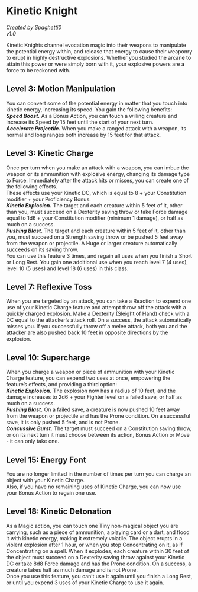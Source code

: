 # Kinetic Knight
[*Created by Spaghetti0*](https://bio.site/spaghetti0)  
*v1.0*  

Kinetic Knights channel evocation magic into their weapons to manipulate the potential energy within, and release that energy to cause their weaponry to erupt in highly destructive explosions. Whether you studied the arcane to attain this power or were simply born with it, your explosive powers are a force to be reckoned with.

## Level 3: Motion Manipulation
You can convert some of the potential energy in matter that you touch into kinetic energy, increasing its speed. You gain the following benefits:  
***Speed Boost.*** As a Bonus Action, you can touch a willing creature and increase its Speed by 15 feet until the start of your next turn.  
***Accelerate Projectile.*** When you make a ranged attack with a weapon, its normal and long ranges both increase by 15 feet for that attack.

## Level 3: Kinetic Charge
Once per turn when you make an attack with a weapon, you can imbue the weapon or its ammunition with explosive energy, changing its damage type to Force. Immediately after the attack hits or misses, you can create one of the following effects.  
These effects use your Kinetic DC, which is equal to 8 + your Constitution modifier + your Proficiency Bonus.  
***Kinetic Explosion.*** The target and each creature within 5 feet of it, other than you, must succeed on a Dexterity saving throw or take Force damage equal to 1d6 + your Constitution modifier (minimum 1 damage), or half as much on a success.  
***Pushing Blast.*** The target and each creature within 5 feet of it, other than you, must succeed on a Strength saving throw or be pushed 5 feet away from the weapon or projectile. A Huge or larger creature automatically succeeds on its saving throw.  
You can use this feature 3 times, and regain all uses when you finish a Short or Long Rest. You gain one additional use when you reach level 7 (4 uses), level 10 (5 uses) and level 18 (6 uses) in this class.

## Level 7: Reflexive Toss
When you are targeted by an attack, you can take a Reaction to expend one use of your Kinetic Charge feature and attempt throw off the attack with a quickly charged explosion. Make a Dexterity (Sleight of Hand) check with a DC equal to the attacker’s attack roll. On a success, the attack automatically misses you. If you successfully throw off a melee attack, both you and the attacker are also pushed back 10 feet in opposite directions by the explosion.

## Level 10: Supercharge
When you charge a weapon or piece of ammunition with your Kinetic Charge feature, you can expend two uses at once, empowering the feature’s effects, and providing a third option:  
***Kinetic Explosion.*** The explosion now has a radius of 10 feet, and the damage increases to 2d6 + your Fighter level on a failed save, or half as much on a success.  
***Pushing Blast.*** On a failed save, a creature is now pushed 10 feet away from the weapon or projectile and has the Prone condition. On a successful save, it is only pushed 5 feet, and is not Prone.  
***Concussive Burst.*** The target must succeed on a Constitution saving throw, or on its next turn it must choose between its action, Bonus Action or Move - it can only take one.

## Level 15: Energy Font
You are no longer limited in the number of times per turn you can charge an object with your Kinetic Charge.  
Also, if you have no remaining uses of Kinetic Charge, you can now use your Bonus Action to regain one use.

## Level 18: Kinetic Detonation
As a Magic action, you can touch one Tiny non-magical object you are carrying, such as a piece of ammunition, a playing card or a dart, and flood it with kinetic energy, making it extremely volatile. The object erupts in a violent explosion after 1 hour, or when you stop Concentrating on it, as if Concentrating on a spell. When it explodes, each creature within 30 feet of the object must succeed on a Dexterity saving throw against your Kinetic DC or take 8d8 Force damage and has the Prone condition. On a success, a creature takes half as much damage and is not Prone.  
Once you use this feature, you can’t use it again until you finish a Long Rest, or until you expend 3 uses of your Kinetic Charge to use it again.